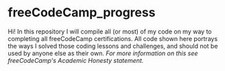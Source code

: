 # freeCodeCamp_progress

Hi! In this repository I will compile all (or most) of my code on my way to completing all freeCodeCamp certifications. All code shown here portrays the ways I solved those coding lessons and challenges, and should not be used by anyone else as their own. 
*For more information on this see freeCodeCamp's Academic Honesty statement.*

